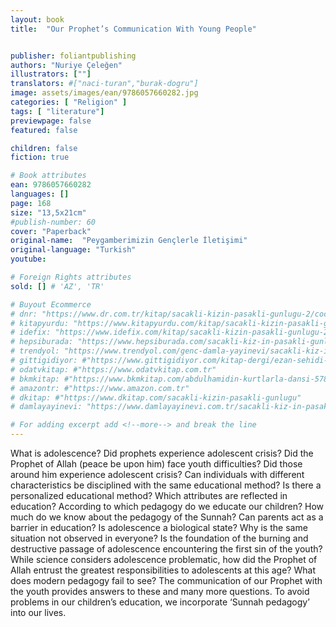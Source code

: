 ```yaml
---
layout: book
title:  "Our Prophet’s Communication With Young People"


publisher: foliantpublishing
authors: "Nuriye Çeleğen"
illustrators: [""]
translators: #["naci-turan","burak-dogru"]
image: assets/images/ean/9786057660282.jpg
categories: [ "Religion" ]
tags: [ "literature"]
previewpage: false
featured: false

children: false
fiction: true

# Book attributes
ean: 9786057660282
languages: []
page: 168
size: "13,5x21cm"
#publish-number: 60
cover: "Paperback"
original-name:  "Peygamberimizin Gençlerle İletişimi"
original-language: "Turkish"
youtube:

# Foreign Rights attributes
sold: [] # 'AZ', 'TR'

# Buyout Ecommerce
# dnr: "https://www.dr.com.tr/kitap/sacakli-kizin-pasakli-gunlugu-2/cocuk-ve-genclik/genclik-10-yas/roman-oyku/urunno=0001893059001"
# kitapyurdu: "https://www.kitapyurdu.com/kitap/sacakli-kizin-pasakli-gunlugu-2-/560122.html&filter_name=Sa%C3%A7akl%C4%B1+K%C4%B1z%27%C4%B1n+Pasakl%C4%B1+G%C3%BCnl%C3%BC%C4%9F%C3%BC+2"
# idefix: "https://www.idefix.com/kitap/sacakli-kizin-pasakli-gunlugu-2/cocuk-ve-genclik/genclik-10-yas/roman-oyku/urunno=0001893059001"
# hepsiburada: "https://www.hepsiburada.com/sacakli-kiz-in-pasakli-gunlugu-2-damla-yayinevi-p-HBV000012ER86"
# trendyol: "https://www.trendyol.com/genc-damla-yayinevi/sacakli-kiz-in-pasakli-gunlugu-2-p-54825777"
# gittigidiyor: #"https://www.gittigidiyor.com/kitap-dergi/ezan-sehidi-adnan-menderes_pdp_732728793"
# odatvkitap: #"https://www.odatvkitap.com.tr"
# bkmkitap: #"https://www.bkmkitap.com/abdulhamidin-kurtlarla-dansi-578226"
# amazontr: #"https://www.amazon.com.tr"
# dkitap: #"https://www.dkitap.com/sacakli-kizin-pasakli-gunlugu"
# damlayayinevi: "https://www.damlayayinevi.com.tr/sacakli-kiz-in-pasakli-gunlugu-2-bu-iste-bi-terslik-var"

# For adding excerpt add <!--more--> and break the line
---
```

What is adolescence? Did prophets experience
adolescent crisis? Did the Prophet of Allah (peace
be upon him) face youth difficulties? Did those
around him experience adolescent crisis? Can individuals with different characteristics be disciplined
with the same educational method? Is there a
personalized educational method? Which attributes
are reflected in education? According to which pedagogy do we educate our children? How much do
we know about the pedagogy of the Sunnah? Can
parents act as a barrier in education? Is adolescence a biological state? Why is the same situation
not observed in everyone? Is the foundation of the
burning and destructive passage of adolescence
encountering the first sin of the youth? While science considers adolescence problematic, how did
the Prophet of Allah entrust the greatest responsibilities to adolescents at this age? What does
modern pedagogy fail to see? The communication
of our Prophet with the youth provides answers to
these and many more questions. To avoid problems in our children’s education, we incorporate
‘Sunnah pedagogy’ into our lives.
<!--more--> 

